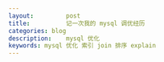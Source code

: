 ```yaml
---
layout:         post
title:          记一次我的 mysql 调优经历
categories: blog
description:    mysql 优化
keywords: mysql 优化 索引 join 排序 explain
---
```

